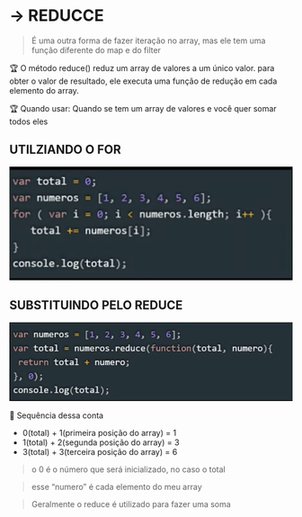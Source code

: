 # → REDUCCE

> É uma outra forma de fazer iteração no array, mas ele tem uma função diferente do map e do filter
> 

🏆 O método reduce() reduz um array de valores a um único valor. para obter o valor de resultado, ele executa uma função de redução em cada elemento do array.

🏆 Quando usar: Quando se tem um array de valores e você quer somar todos eles

## UTILZIANDO O FOR

 <img width="700" src = "https://github.com/ViniciusSXavier999/Assets/blob/main/P%C3%B3sGradua%C3%A7%C3%A3o/forexemplo.png" />

## SUBSTITUINDO PELO REDUCE

 <img width="700" src = "https://github.com/ViniciusSXavier999/Assets/blob/main/P%C3%B3sGradua%C3%A7%C3%A3o/reduce.png" />

🚨 Sequência dessa conta

- 0(total) + 1(primeira posição do array) = 1
- 1(total) + 2(segunda posição do array) = 3
- 3(total) + 3(terceira posição do array) = 6

> o 0 é o número que será inicializado, no caso o total
> 

> esse “numero” é cada elemento do meu array
> 

> Geralmente o reduce é utilizado para fazer uma soma
> 
